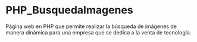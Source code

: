 # PHP_BusquedaImagenes
Página web en PHP que permite realizar la búsqueda de imágenes de manera dinámica para una empresa que se dedica a la venta de tecnología. 
